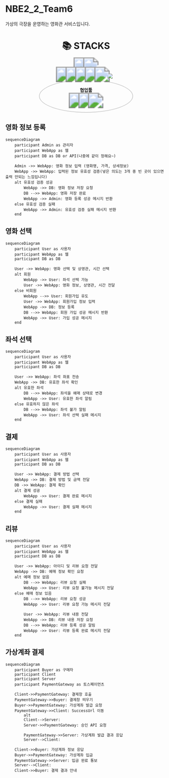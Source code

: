 # NBE2_2_Team6
가상의 극장을 운영하는 영화관 서비스입니다.

<div align=center><h1>📚 STACKS</h1></div>
<div align=center> 
  <img src="https://img.shields.io/badge/java-007396?style=for-the-badge&logo=java&logoColor=white" style="transform: scale(3); margin: 5px;">
  <img src="https://img.shields.io/badge/javascript-F7DF1E?style=for-the-badge&logo=javascript&logoColor=black" style="transform: scale(3); margin: 5px;">
  <br>
  <img src="https://img.shields.io/badge/spring-6DB33F?style=for-the-badge&logo=spring&logoColor=white" style="transform: scale(3); margin: 5px;">
  <img src="https://img.shields.io/badge/springboot-6DB33F?style=for-the-badge&logo=springboot&logoColor=white" style="transform: scale(3); margin: 5px;">
  <img src="https://img.shields.io/badge/JPA-59666C?style=for-the-badge&logo=hibernate&logoColor=white" style="transform: scale(3); margin: 5px;">
  <img src="https://img.shields.io/badge/spring%20security-6DB33F?style=for-the-badge&logo=springsecurity&logoColor=white" style="transform: scale(3); margin: 5px;">
  <img src="https://img.shields.io/badge/mysql-4479A1?style=for-the-badge&logo=mysql&logoColor=white" style="transform: scale(3); margin: 5px;">
  <img src="https://img.shields.io/badge/gradle-02303A?style=for-the-badge&logo=gradle&logoColor=white" style="transform: scale(3; margin: 5px;">
  <br>

  <div style="display: inline-block; border-radius: 50%; padding: 20px; border: 2px solid #ccc; text-align: center; width: 250px;">
    <div style="font-weight: bold; margin-bottom: 10px;">협업툴</div>
    <img src="https://img.shields.io/badge/git-F05032?style=for-the-badge&logo=git&logoColor=white" style="transform: scale(3); margin: 5px;">
    <img src="https://img.shields.io/badge/github-181717?style=for-the-badge&logo=github&logoColor=white" style="transform: scale(3); margin: 5px;">
    <img src="https://img.shields.io/badge/canva-00C4CC?style=for-the-badge&logo=canva&logoColor=white" style="transform: scale(3); margin: 5px;">
  </div>
  <br>
</div>




## 영화 정보 등록 

```mermaid
sequenceDiagram
    participant Admin as 관리자
    participant WebApp as 웹
    participant DB as DB or API(나중에 같이 정해요~)

    Admin ->> WebApp: 영화 정보 입력 (영화명, 가격, 상세정보)
    WebApp ->> WebApp: 입력된 정보 유효성 검증(넣은 의도는 3개 중 빈 곳이 있으면 출력 안되는 느낌입니다)
    alt 유효성 검증 성공
        WebApp ->> DB: 영화 정보 저장 요청
        DB -->> WebApp: 영화 저장 완료
        WebApp ->> Admin: 영화 등록 성공 메시지 반환
    else 유효성 검증 실패
        WebApp ->> Admin: 유효성 검증 실패 메시지 반환
    end
```

## 영화 선택
```mermaid
sequenceDiagram
    participant User as 사용자
    participant WebApp as 웹
    participant DB as DB

    User ->> WebApp: 영화 선택 및 상영관, 시간 선택
    alt 회원
        WebApp ->> User: 좌석 선택 가능
        User ->> WebApp: 영화 정보, 상영관, 시간 전달
    else 비회원
        WebApp -->> User: 회원가입 유도
        User ->> WebApp: 회원가입 정보 입력
        WebApp ->> DB: 정보 등록
        DB -->> WebApp: 회원 가입 성공 메시지 반환
        WebApp ->> User: 가입 성공 메시지
    end
```

## 좌석 선택
```mermaid
sequenceDiagram
    participant User as 사용자
    participant WebApp as 웹
    participant DB as DB

    User ->> WebApp: 좌석 좌표 전송
    WebApp ->> DB: 유효한 좌석 확인
    alt 유효한 좌석
        DB -->> WebApp: 좌석을 예매 상태로 변경
        WebApp ->> User: 유효한 좌석 알림
    else 유효하지 않은 좌석
        DB -->> WebApp: 좌석 불가 알림
        WebApp ->> User: 좌석 선택 실패 메시지
    end

```

## 결제
```mermaid
sequenceDiagram
    participant User as 사용자
    participant WebApp as 웹
    participant DB as DB

    User ->> WebApp: 결제 방법 선택
    WebApp ->> DB: 결제 방법 및 금액 전달
    DB ->> WebApp: 결제 확인
    alt 결제 성공
        WebApp ->> User: 결제 완료 메시지
    else 결제 실패
        WebApp ->> User: 결제 실패 메시지
    end
```
## 리뷰
```mermaid
sequenceDiagram
    participant User as 사용자
    participant WebApp as 웹
    participant DB as DB

    User ->> WebApp: 아이디 및 리뷰 요청 전달
    WebApp ->> DB: 예매 정보 확인 요청
    alt 예매 정보 없음
        DB -->> WebApp: 리뷰 요청 실패
        WebApp ->> User: 리뷰 요청 불가능 메시지 전달
    else 예매 정보 있음
        DB -->> WebApp: 리뷰 요청 성공
        WebApp ->> User: 리뷰 요청 가능 메시지 전달
        
        User ->> WebApp: 리뷰 내용 전달
        WebApp ->> DB: 리뷰 내용 저장 요청
        DB -->> WebApp: 리뷰 등록 성공 알림
        WebApp ->> User: 리뷰 등록 완료 메시지 전달
    end
```
## 가상계좌 결제
```mermaid
sequenceDiagram
    participant Buyer as 구매자
    participant Client
    participant Server
    participant PaymentGateway as 토스페이먼츠

    Client->>PaymentGateway: 결제창 호출
    PaymentGateway->>Buyer: 결제창 띄우기
    Buyer->>PaymentGateway: 가상계좌 발급 요청
    PaymentGateway->>Client: SuccessUrl 이동 
        alt
        Client-->Server: 
        Server->>PaymentGateway: 승인 API 요청 
   
        PaymentGateway->>Server: 가상계좌 발급 결과 응답
        Server-->Client: 
   
    Client->>Buyer: 가상계좌 정보 응답 
    Buyer->>PaymentGateway: 가상계좌 입금
    PaymentGateway->>Server: 입금 완료 통보
    Server-->Client: 
    Client->>Buyer: 결제 결과 안내
```

